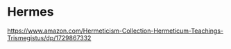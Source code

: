 # Hermes
https://www.amazon.com/Hermeticism-Collection-Hermeticum-Teachings-Trismegistus/dp/1729867332
